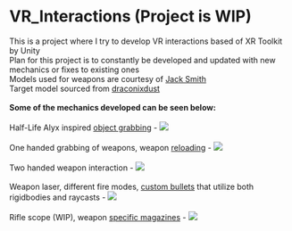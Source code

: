 # VR_Interactions (Project is WIP)
This is a project where I try to develop VR interactions based of XR Toolkit by Unity</br>
Plan for this project is to constantly be developed and updated with new mechanics or fixes to existing ones</br>
Models used for weapons are courtesy of [Jack Smith](https://www.linkedin.com/in/jack-smith-6448a0196/)</br>
Target model sourced from [draconixdust](https://free3d.com/3d-model/shooting-range-targhet-22266.html)</br>
</br>
**Some of the mechanics developed can be seen below:**</br></br>
Half-Life Alyx inspired [object grabbing](https://github.com/DatPinkGuy/VR_Interactions/blob/main/Assets/Scripts/RayPickUp.cs) -
![](https://github.com/DatPinkGuy/VR_Interactions/blob/main/GitGifs/grab.gif)</br></br>
One handed grabbing of weapons, weapon [reloading](https://github.com/DatPinkGuy/VR_Interactions/blob/main/Assets/Scripts/Weapon/MagazineSlot.cs) -
![](https://github.com/DatPinkGuy/VR_Interactions/blob/main/GitGifs/onehanded.gif)</br></br>
Two handed weapon interaction -
![](https://github.com/DatPinkGuy/VR_Interactions/blob/main/GitGifs/weapongrab.gif)</br></br>
Weapon laser, different fire modes, [custom bullets](https://github.com/DatPinkGuy/VR_Interactions/blob/main/Assets/Scripts/Weapon/RigidBullet.cs) that utilize both rigidbodies and raycasts -
![](https://github.com/DatPinkGuy/VR_Interactions/blob/main/GitGifs/firemodereload.gif)</br></br>
Rifle scope (WIP), weapon [specific magazines](https://github.com/DatPinkGuy/VR_Interactions/blob/main/Assets/Scripts/Weapon/Magazine.cs) -
![](https://github.com/DatPinkGuy/VR_Interactions/blob/main/GitGifs/sniperscope.gif)</br></br>
